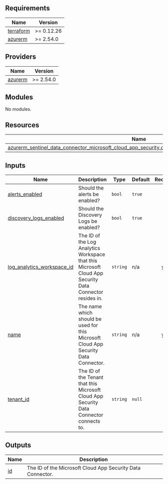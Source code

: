 <!-- BEGIN_TF_DOCS -->
## Requirements

| Name                                                                      | Version    |
|---------------------------------------------------------------------------|------------|
| <a name="requirement_terraform"></a> [terraform](#requirement\_terraform) | >= 0.12.26 |
| <a name="requirement_azurerm"></a> [azurerm](#requirement\_azurerm)       | >= 2.54.0  |

## Providers

| Name                                                          | Version   |
|---------------------------------------------------------------|-----------|
| <a name="provider_azurerm"></a> [azurerm](#provider\_azurerm) | >= 2.54.0 |

## Modules

No modules.

## Resources

| Name                                                                                                                                                                                                                                             | Type     |
|--------------------------------------------------------------------------------------------------------------------------------------------------------------------------------------------------------------------------------------------------|----------|
| [azurerm_sentinel_data_connector_microsoft_cloud_app_security.data_connector_microsoft_cloud_app_security](https://registry.terraform.io/providers/hashicorp/azurerm/latest/docs/resources/sentinel_data_connector_microsoft_cloud_app_security) | resource |

## Inputs

| Name                                                                                                                   | Description                                                                                             | Type                                                                                                                                                 | Default | Required |
|------------------------------------------------------------------------------------------------------------------------|---------------------------------------------------------------------------------------------------------|------------------------------------------------------------------------------------------------------------------------------------------------------|---------|:--------:|
| <a name="input_alerts_enabled"></a> [alerts\_enabled](#input\_alerts\_enabled)                                         | Should the alerts be enabled?                                                                           | `bool`                                                                                                                                               | `true`  |    no    |
| <a name="input_discovery_logs_enabled"></a> [discovery\_logs\_enabled](#input\_discovery\_logs\_enabled)               | Should the Discovery Logs be enabled?                                                                   | `bool`                                                                                                                                               | `true`  |    no    |
| <a name="input_log_analytics_workspace_id"></a> [log\_analytics\_workspace\_id](#input\_log\_analytics\_workspace\_id) | The ID of the Log Analytics Workspace that this Microsoft Cloud App Security Data Connector resides in. | `string`                                                                                                                                             | n/a     |   yes    |
| <a name="input_name"></a> [name](#input\_name)                                                                         | The name which should be used for this Microsoft Cloud App Security Data Connector.                     | `string`                                                                                                                                             | n/a     |   yes    |
| <a name="input_tenant_id"></a> [tenant\_id](#input\_tenant\_id)                                                        | The ID of the Tenant that this Microsoft Cloud App Security Data Connector connects to.                 | `string`                                                                                                                                             | `null`  |    no    |

## Outputs

| Name                                       | Description                                                |
|--------------------------------------------|------------------------------------------------------------|
| <a name="output_id"></a> [id](#output\_id) | The ID of the Microsoft Cloud App Security Data Connector. |
<!-- END_TF_DOCS -->
